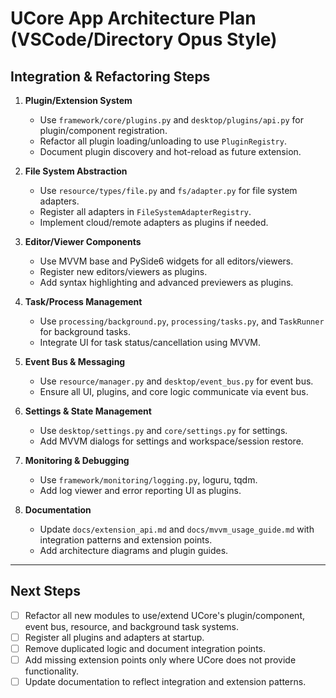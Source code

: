 # UCore App Architecture Plan (VSCode/Directory Opus Style)

## Integration & Refactoring Steps

1. **Plugin/Extension System**
   - Use `framework/core/plugins.py` and `desktop/plugins/api.py` for plugin/component registration.
   - Refactor all plugin loading/unloading to use `PluginRegistry`.
   - Document plugin discovery and hot-reload as future extension.

2. **File System Abstraction**
   - Use `resource/types/file.py` and `fs/adapter.py` for file system adapters.
   - Register all adapters in `FileSystemAdapterRegistry`.
   - Implement cloud/remote adapters as plugins if needed.

3. **Editor/Viewer Components**
   - Use MVVM base and PySide6 widgets for all editors/viewers.
   - Register new editors/viewers as plugins.
   - Add syntax highlighting and advanced previewers as plugins.

4. **Task/Process Management**
   - Use `processing/background.py`, `processing/tasks.py`, and `TaskRunner` for background tasks.
   - Integrate UI for task status/cancellation using MVVM.

5. **Event Bus & Messaging**
   - Use `resource/manager.py` and `desktop/event_bus.py` for event bus.
   - Ensure all UI, plugins, and core logic communicate via event bus.

6. **Settings & State Management**
   - Use `desktop/settings.py` and `core/settings.py` for settings.
   - Add MVVM dialogs for settings and workspace/session restore.

7. **Monitoring & Debugging**
   - Use `framework/monitoring/logging.py`, loguru, tqdm.
   - Add log viewer and error reporting UI as plugins.

8. **Documentation**
   - Update `docs/extension_api.md` and `docs/mvvm_usage_guide.md` with integration patterns and extension points.
   - Add architecture diagrams and plugin guides.

---

## Next Steps

- [ ] Refactor all new modules to use/extend UCore's plugin/component, event bus, resource, and background task systems.
- [ ] Register all plugins and adapters at startup.
- [ ] Remove duplicated logic and document integration points.
- [ ] Add missing extension points only where UCore does not provide functionality.
- [ ] Update documentation to reflect integration and extension patterns.

